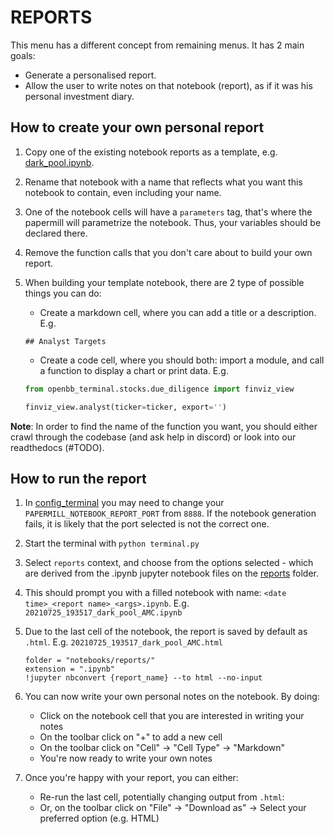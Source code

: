 # REPORTS

This menu has a different concept from remaining menus. It has 2 main goals:

- Generate a personalised report.
- Allow the user to write notes on that notebook (report), as if it was his personal investment diary.

## How to create your own personal report

1. Copy one of the existing notebook reports as a template, e.g. [dark_pool.ipynb](/openbb_terminal/reports/dark_pool.ipynb).

2. Rename that notebook with a name that reflects what you want this notebook to contain, even including your name.

3. One of the notebook cells will have a `parameters` tag, that's where the papermill will parametrize the notebook.
   Thus, your variables should be declared there.

4. Remove the function calls that you don't care about to build your own report.

5. When building your template notebook, there are 2 type of possible things you can do:
   - Create a markdown cell, where you can add a title or a description. E.g.

   ```text
   ## Analyst Targets
   ```

   - Create a code cell, where you should both: import a module, and call a function to display a chart or print data. E.g.

   ```python
   from openbb_terminal.stocks.due_diligence import finviz_view

   finviz_view.analyst(ticker=ticker, export='')
   ```

**Note**: In order to find the name of the function you want, you should either crawl through the codebase (and ask
help in discord) or look into our readthedocs (#TODO).

## How to run the report

1. In [config_terminal](/openbb_terminal/config_terminal.py) you may need to change your `PAPERMILL_NOTEBOOK_REPORT_PORT`
   from `8888`. If the notebook generation fails, it is likely that the port selected is not the correct one.

2. Start the terminal with `python terminal.py`

3. Select `reports` context, and choose from the options selected - which are derived from the .ipynb jupyter notebook
   files on the [reports](/openbb_terminal/reports/) folder.

4. This should prompt you with a filled notebook with name: `<date time>_<report name>_<args>.ipynb`. E.g. `20210725_193517_dark_pool_AMC.ipynb`

5. Due to the last cell of the notebook, the report is saved by default as `.html`. E.g.  `20210725_193517_dark_pool_AMC.html`

   ```text
   folder = "notebooks/reports/"
   extension = ".ipynb"
   !jupyter nbconvert {report_name} --to html --no-input
   ```

6. You can now write your own personal notes on the notebook. By doing:
   - Click on the notebook cell that you are interested in writing your notes
   - On the toolbar click on "+" to add a new cell
   - On the toolbar click on "Cell" -> "Cell Type" -> "Markdown"
   - You're now ready to write your own notes

7. Once you're happy with your report, you can either:
   - Re-run the last cell, potentially changing output from `.html`:
   - Or, on the toolbar click on "File" -> "Download as" -> Select your preferred option (e.g. HTML)
